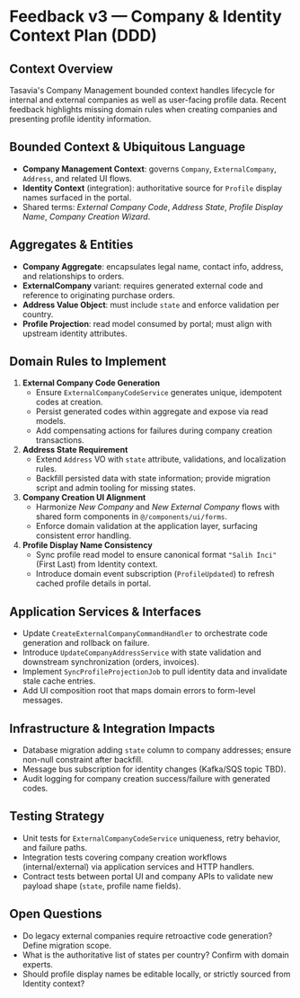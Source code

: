 # Feedback v3 — Company & Identity Context Plan (DDD)

## Context Overview
Tasavia's Company Management bounded context handles lifecycle for internal and external companies as well as user-facing profile data. Recent feedback highlights missing domain rules when creating companies and presenting profile identity information.

## Bounded Context & Ubiquitous Language
- **Company Management Context**: governs `Company`, `ExternalCompany`, `Address`, and related UI flows.
- **Identity Context** (integration): authoritative source for `Profile` display names surfaced in the portal.
- Shared terms: *External Company Code*, *Address State*, *Profile Display Name*, *Company Creation Wizard*.

## Aggregates & Entities
- **Company Aggregate**: encapsulates legal name, contact info, address, and relationships to orders.
- **ExternalCompany** variant: requires generated external code and reference to originating purchase orders.
- **Address Value Object**: must include `state` and enforce validation per country.
- **Profile Projection**: read model consumed by portal; must align with upstream identity attributes.

## Domain Rules to Implement
1. **External Company Code Generation**
   - Ensure `ExternalCompanyCodeService` generates unique, idempotent codes at creation.
   - Persist generated codes within aggregate and expose via read models.
   - Add compensating actions for failures during company creation transactions.
2. **Address State Requirement**
   - Extend `Address` VO with `state` attribute, validations, and localization rules.
   - Backfill persisted data with state information; provide migration script and admin tooling for missing states.
3. **Company Creation UI Alignment**
   - Harmonize *New Company* and *New External Company* flows with shared form components in `@/components/ui/forms`.
   - Enforce domain validation at the application layer, surfacing consistent error handling.
4. **Profile Display Name Consistency**
   - Sync profile read model to ensure canonical format `"Salih İnci"` (First Last) from Identity context.
   - Introduce domain event subscription (`ProfileUpdated`) to refresh cached profile details in portal.

## Application Services & Interfaces
- Update `CreateExternalCompanyCommandHandler` to orchestrate code generation and rollback on failure.
- Introduce `UpdateCompanyAddressService` with state validation and downstream synchronization (orders, invoices).
- Implement `SyncProfileProjectionJob` to pull identity data and invalidate stale cache entries.
- Add UI composition root that maps domain errors to form-level messages.

## Infrastructure & Integration Impacts
- Database migration adding `state` column to company addresses; ensure non-null constraint after backfill.
- Message bus subscription for identity changes (Kafka/SQS topic TBD).
- Audit logging for company creation success/failure with generated codes.

## Testing Strategy
- Unit tests for `ExternalCompanyCodeService` uniqueness, retry behavior, and failure paths.
- Integration tests covering company creation workflows (internal/external) via application services and HTTP handlers.
- Contract tests between portal UI and company APIs to validate new payload shape (`state`, profile name fields).

## Open Questions
- Do legacy external companies require retroactive code generation? Define migration scope.
- What is the authoritative list of states per country? Confirm with domain experts.
- Should profile display names be editable locally, or strictly sourced from Identity context?

